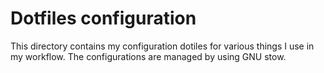 # Dotfiles configuration

This directory contains my configuration dotiles for various things I use in my workflow.
The configurations are managed by using GNU stow.
